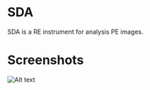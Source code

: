 # SDA
SDA is a RE instrument for analysis PE images.

# Screenshots
![Alt text](https://sun9-9.userapi.com/impg/sUfCkpNs6AZHMf_j-E0O8m6qDDXPRpogJwyTUg/3HgD56GY-Vw.jpg?size=864x581&quality=96&sign=ffb56d675902a72b1bcaedb885ce2744&type=album)
